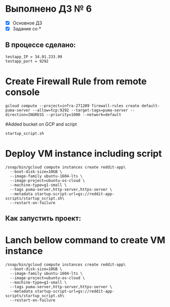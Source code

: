 # Выполнено ДЗ № 6

 - [x] Основное ДЗ
 - [x] Задание со *

## В процессе сделано:

```
testapp_IP = 34.91.233.99
testapp_port = 9292
```

# Create Firewall Rule from remote console

```
gcloud compute --project=infra-271209 firewall-rules create default-puma-server --allow=tcp:9292 --target-tags=puma-server --direction=INGRESS --priority=1000 --network=default
```
#Added bucket on GCP and script

```
startup_script.sh
```
# Deploy VM instance including script
```
/snap/bin/gcloud compute instances create reddit-app\
  --boot-disk-size=10GB \
  --image-family ubuntu-1604-lts \
  --image-project=ubuntu-os-cloud \
  --machine-type=g1-small \
  --tags puma-server,http-server,https-server \
  --metadata startup-script-url=gs://reddit-app-scripts/startup_script.sh\
  --restart-on-failure
```

## Как запустить проект:
# Lanch bellow command to create VM instance
```
/snap/bin/gcloud compute instances create reddit-app\
  --boot-disk-size=10GB \
  --image-family ubuntu-1604-lts \
  --image-project=ubuntu-os-cloud \
  --machine-type=g1-small \
  --tags puma-server,http-server,https-server \
  --metadata startup-script-url=gs://reddit-app-scripts/startup_script.sh\
  --restart-on-failure
```